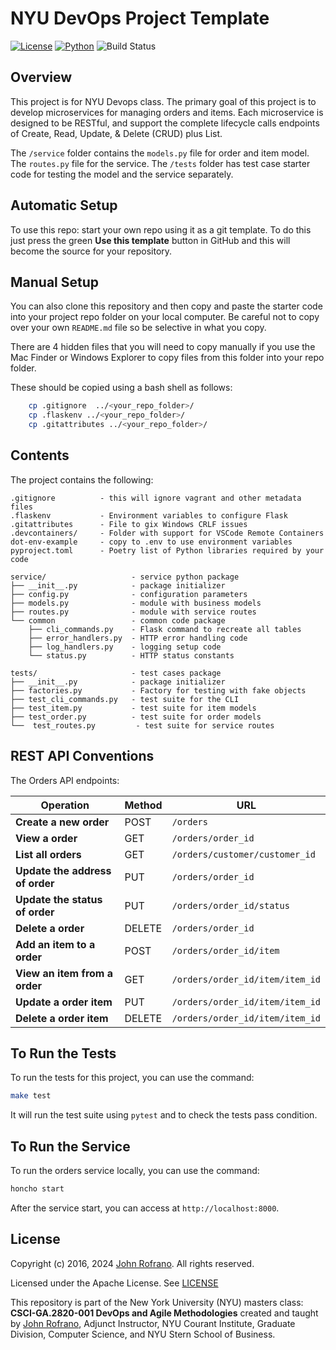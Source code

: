 # NYU DevOps Project Template

[![License](https://img.shields.io/badge/License-Apache_2.0-blue.svg)](https://opensource.org/licenses/Apache-2.0)
[![Python](https://img.shields.io/badge/Language-Python-blue.svg)](https://python.org/)
![Build Status](https://github.com/CSCI-GA-2820-SU24-001/orders/actions/workflows/workflow.yml/badge.svg)


## Overview

This project is for NYU Devops class. The primary goal of this project is to develop microservices for managing orders and items. Each microservice is designed to be RESTful, and support the complete lifecycle calls endpoints of Create, Read, Update, & Delete
(CRUD) plus List. 

The `/service` folder contains the `models.py` file for order and item model. The `routes.py` file for the service. The `/tests` folder has test case starter code for testing the model and the service separately. 

## Automatic Setup

To use this repo: start your own repo using it as a git template. To do this just press the green **Use this template** button in GitHub and this will become the source for your repository.

## Manual Setup

You can also clone this repository and then copy and paste the starter code into your project repo folder on your local computer. Be careful not to copy over your own `README.md` file so be selective in what you copy.

There are 4 hidden files that you will need to copy manually if you use the Mac Finder or Windows Explorer to copy files from this folder into your repo folder.

These should be copied using a bash shell as follows:

```bash
    cp .gitignore  ../<your_repo_folder>/
    cp .flaskenv ../<your_repo_folder>/
    cp .gitattributes ../<your_repo_folder>/
```

## Contents

The project contains the following:

```text
.gitignore          - this will ignore vagrant and other metadata files
.flaskenv           - Environment variables to configure Flask
.gitattributes      - File to gix Windows CRLF issues
.devcontainers/     - Folder with support for VSCode Remote Containers
dot-env-example     - copy to .env to use environment variables
pyproject.toml      - Poetry list of Python libraries required by your code

service/                   - service python package
├── __init__.py            - package initializer
├── config.py              - configuration parameters
├── models.py              - module with business models
├── routes.py              - module with service routes
└── common                 - common code package
    ├── cli_commands.py    - Flask command to recreate all tables
    ├── error_handlers.py  - HTTP error handling code
    ├── log_handlers.py    - logging setup code
    └── status.py          - HTTP status constants

tests/                     - test cases package
├── __init__.py            - package initializer
├── factories.py           - Factory for testing with fake objects
├── test_cli_commands.py   - test suite for the CLI
├── test_item.py           - test suite for item models
├── test_order.py          - test suite for order models
└──  test_routes.py         - test suite for service routes
```

## REST API Conventions
The Orders API endpoints:

| Operation                         | Method | URL                                          |
|-----------------------------------|--------|----------------------------------------------|
| **Create a new order**         | POST   | `/orders`                                 |
| **View a order**                | GET    | `/orders/order_id`                   |
| **List all orders**            | GET    | `/orders/customer/customer_id`                                 |
| **Update the address of order**             | PUT    | `/orders/order_id`                   |
| **Update the status of order**             | PUT    | `/orders/order_id/status`                   |
| **Delete a order**             | DELETE | `/orders/order_id`                   |
| **Add an item to a order**     | POST   | `/orders/order_id/item`             |
| **View an item from a order**   | GET    | `/orders/order_id/item/item_id`   |
| **Update a order item**        | PUT    | `/orders/order_id/item/item_id`   |
| **Delete a order item**        | DELETE | `/orders/order_id/item/item_id`   |



## To Run the Tests

To run the tests for this project, you can use the command:

```bash
make test
```

It will run the test suite using `pytest` and to check the tests pass condition.

## To Run the Service

To run the orders service locally, you can use the command:

```bash
honcho start
```

After the service start, you can access at `http://localhost:8000`.


## License

Copyright (c) 2016, 2024 [John Rofrano](https://www.linkedin.com/in/JohnRofrano/). All rights reserved.

Licensed under the Apache License. See [LICENSE](LICENSE)

This repository is part of the New York University (NYU) masters class: **CSCI-GA.2820-001 DevOps and Agile Methodologies** created and taught by [John Rofrano](https://cs.nyu.edu/~rofrano/), Adjunct Instructor, NYU Courant Institute, Graduate Division, Computer Science, and NYU Stern School of Business.
